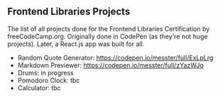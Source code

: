 ## Frontend Libraries Projects

The list of all projects done for the Frontend Libraries Certification by freeCodeCamp.org.
Originally done in CodePen (as they're not huge projects). Later, a React.js app was built for all.

- Random Quote Generator: https://codepen.io/messter/full/ExLpLrg
- Markdown Previewer: https://codepen.io/messter/full/zYazWJq
- Drums: in progress
- Pomodoro Clock: tbc
- Calculator: tbc

